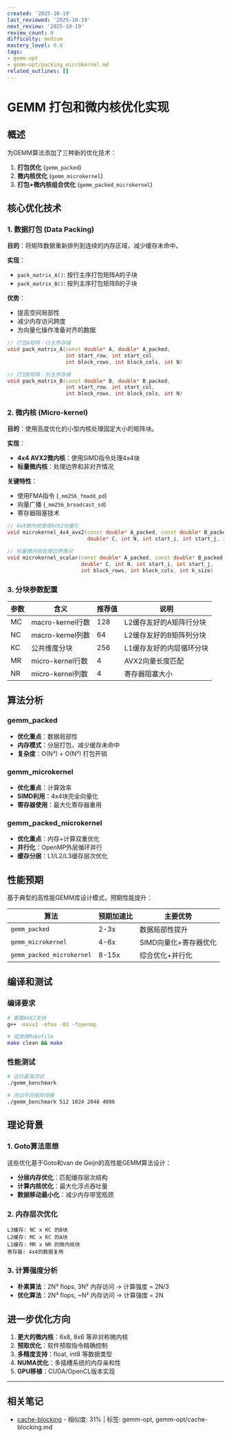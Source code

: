 ```yaml
---
created: '2025-10-19'
last_reviewed: '2025-10-19'
next_review: '2025-10-19'
review_count: 0
difficulty: medium
mastery_level: 0.0
tags:
- gemm-opt
- gemm-opt/packing_microkernel.md
related_outlines: []
---
```


# GEMM 打包和微内核优化实现

## 概述

为GEMM算法添加了三种新的优化技术：
1. **打包优化** (`gemm_packed`)
2. **微内核优化** (`gemm_microkernel`) 
3. **打包+微内核组合优化** (`gemm_packed_microkernel`)

## 核心优化技术

### 1. 数据打包 (Data Packing)

**目的**：将矩阵数据重新排列到连续的内存区域，减少缓存未命中。

**实现**：
- `pack_matrix_A()`: 按行主序打包矩阵A的子块
- `pack_matrix_B()`: 按列主序打包矩阵B的子块

**优势**：
- 提高空间局部性
- 减少内存访问跨度
- 为向量化操作准备对齐的数据

```cpp
// 打包A矩阵：行主序存储
void pack_matrix_A(const double* A, double* A_packed, 
                   int start_row, int start_col, 
                   int block_rows, int block_cols, int N)

// 打包B矩阵：列主序存储  
void pack_matrix_B(const double* B, double* B_packed,
                   int start_row, int start_col,
                   int block_rows, int block_cols, int N)
```

### 2. 微内核 (Micro-kernel)

**目的**：使用高度优化的小型内核处理固定大小的矩阵块。

**实现**：
- **4x4 AVX2微内核**：使用SIMD指令处理4x4块
- **标量微内核**：处理边界和非对齐情况

**关键特性**：
- 使用FMA指令 (`_mm256_fmadd_pd`)
- 向量广播 (`_mm256_broadcast_sd`)
- 寄存器阻塞技术

```cpp
// 4x4微内核使用AVX2向量化
void microkernel_4x4_avx2(const double* A_packed, const double* B_packed, 
                          double* C, int N, int start_i, int start_j, int k_size)

// 标量微内核处理边界情况
void microkernel_scalar(const double* A_packed, const double* B_packed, 
                        double* C, int N, int start_i, int start_j, 
                        int block_rows, int block_cols, int k_size)
```

### 3. 分块参数配置

| 参数 | 含义             | 推荐值 | 说明                     |
| ---- | ---------------- | ------ | ------------------------ |
| MC   | macro-kernel行数 | 128    | L2缓存友好的A矩阵行分块  |
| NC   | macro-kernel列数 | 64     | L2缓存友好的B矩阵列分块  |
| KC   | 公共维度分块     | 256    | L1缓存友好的内层循环分块 |
| MR   | micro-kernel行数 | 4      | AVX2向量长度匹配         |
| NR   | micro-kernel列数 | 4      | 寄存器阻塞大小           |

## 算法分析

### gemm_packed
- **优化重点**：数据局部性
- **内存模式**：分层打包，减少缓存未命中
- **复杂度**：O(N³) + O(N²) 打包开销

### gemm_microkernel  
- **优化重点**：计算效率
- **SIMD利用**：4x4块完全向量化
- **寄存器使用**：最大化寄存器重用

### gemm_packed_microkernel
- **优化重点**：内存+计算双重优化
- **并行化**：OpenMP外层循环并行
- **缓存分层**：L1/L2/L3缓存层次优化

## 性能预期

基于典型的高性能GEMM库设计模式，预期性能提升：

| 算法                      | 预期加速比 | 主要优势              |
| ------------------------- | ---------- | --------------------- |
| `gemm_packed`             | 2-3x       | 数据局部性提升        |
| `gemm_microkernel`        | 4-6x       | SIMD向量化+寄存器优化 |
| `gemm_packed_microkernel` | 8-15x      | 综合优化+并行化       |

## 编译和测试

### 编译要求
```bash
# 需要AVX2支持
g++ -mavx2 -mfma -O3 -fopenmp

# 或使用Makefile
make clean && make
```

### 性能测试
```bash
# 运行基准测试
./gemm_benchmark

# 测试不同矩阵规模
./gemm_benchmark 512 1024 2048 4096
```

## 理论背景

### 1. Goto算法思想
这些优化基于Goto和van de Geijn的高性能GEMM算法设计：
- **分层内存优化**：匹配缓存层次结构
- **计算内核优化**：最大化浮点吞吐量
- **数据移动最小化**：减少内存带宽瓶颈

### 2. 内存层次优化
```
L3缓存: NC x KC 的B块
L2缓存: MC x KC 的A块  
L1缓存: MR x NR 的微内核块
寄存器: 4x4的数据复用
```

### 3. 计算强度分析
- **朴素算法**：2N³ flops, 3N² 内存访问 → 计算强度 = 2N/3
- **优化算法**：2N³ flops, ~N² 内存访问 → 计算强度 = 2N

## 进一步优化方向

1. **更大的微内核**：6x8, 8x6 等非对称微内核
2. **预取优化**：软件预取指令精确控制
3. **多精度支持**：float, int8 等数据类型
4. **NUMA优化**：多插槽系统的内存亲和性
5. **GPU移植**：CUDA/OpenCL版本实现

---

## 相关笔记
<!-- 自动生成 -->

- [cache-blocking](notes/gemm-opt/cache-blocking.md) - 相似度: 31% | 标签: gemm-opt, gemm-opt/cache-blocking.md

